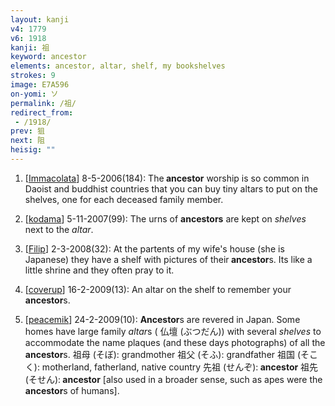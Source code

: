 ```yaml
---
layout: kanji
v4: 1779
v6: 1918
kanji: 祖
keyword: ancestor
elements: ancestor, altar, shelf, my bookshelves
strokes: 9
image: E7A596
on-yomi: ソ
permalink: /祖/
redirect_from:
 - /1918/
prev: 狙
next: 阻
heisig: ""
---
```


1) [<a href="http://kanji.koohii.com/profile/Immacolata">Immacolata</a>] 8-5-2006(184): The<strong> ancestor</strong> worship is so common in Daoist and buddhist countries that you can buy tiny altars to put on the shelves, one for each deceased family member.

2) [<a href="http://kanji.koohii.com/profile/kodama">kodama</a>] 5-11-2007(99): The urns of <strong>ancestors</strong> are kept on <em>shelves</em> next to the <em>altar</em>.

3) [<a href="http://kanji.koohii.com/profile/Filip">Filip</a>] 2-3-2008(32): At the partents of my wife&#039;s house (she is Japanese) they have a shelf with pictures of their<strong> ancestor</strong>s. Its like a little shrine and they often pray to it.

4) [<a href="http://kanji.koohii.com/profile/coverup">coverup</a>] 16-2-2009(13): An altar on the shelf to remember your<strong> ancestor</strong>s.

5) [<a href="http://kanji.koohii.com/profile/peacemik">peacemik</a>] 24-2-2009(10): <strong>Ancestor</strong>s are revered in Japan. Some homes have large family <em>altar</em>s ( 仏壇 (ぶつだん)) with several <em>shelves</em> to accommodate the name plaques (and these days photographs) of all the<strong> ancestor</strong>s. 祖母 (そぼ): grandmother 祖父 (そふ): grandfather 祖国 (そこく): motherland, fatherland, native country 先祖 (せんぞ):<strong> ancestor</strong> 祖先 (そせん):<strong> ancestor</strong> [also used in a broader sense, such as apes were the<strong> ancestor</strong>s of humans].

